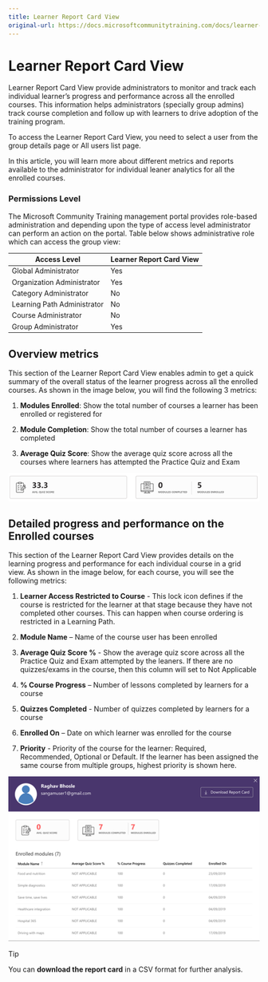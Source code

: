 ```yaml
---
title: Learner Report Card View
original-url: https://docs.microsoftcommunitytraining.com/docs/learner-report-card-view
---
```


# Learner Report Card View

Learner Report Card View provide administrators to monitor and track each individual learner’s progress and performance across all the enrolled courses. This information helps administrators (specially group admins)  track course completion and follow up with learners to drive adoption of the training program. 

To access the Learner Report Card View, you need to select a user from the group details page or All users list page. 

In this article, you will learn more about different metrics and reports available to the administrator for individual leaner analytics for all the enrolled courses.

### Permissions Level
The Microsoft Community Training management portal provides role-based administration and depending upon the type of access level administrator can perform an action on the portal. Table below shows administrative role which can access the group view:  
	
|Access Level  |	Learner Report Card View|
 |---|---|
|Global Administrator| Yes |
|Organization Administrator |Yes|
|Category Administrator	|No|
|Learning Path Administrator|No|
|Course Administrator	|No|
|Group Administrator	|Yes|

## Overview metrics 
This section of the Learner Report Card View enables admin to get a quick summary of the overall status of the learner progress across all the enrolled courses. As shown in the image below, you will find the following 3 metrics:

1.	**Modules Enrolled**: Show the total number of courses a learner has been enrolled or registered for
 
2.	**Module Completion**:  Show the total number of courses a learner has completed 

3.	**Average Quiz Score**: Show the average quiz score across all the courses where learners has attempted the Practice Quiz and Exam

![image46.png](../../media/image%2846%29.png)
    
## Detailed progress and performance on the Enrolled courses 
This section of the Learner Report Card View provides details on the learning progress and performance for each individual course in a grid view. As shown in the image below, for each course, you will see the following metrics:

1.	**Learner Access Restricted to Course** - This lock icon defines if the course is restricted for the learner at that stage because they have not completed other courses. This can happen when course ordering is restricted in a Learning Path. 

3.	**Module Name** – Name of the course user has been enrolled

2.	**Average Quiz Score %** - Show the average quiz score across all the Practice Quiz and Exam attempted by the leaners. If there are no quizzes/exams in the course, then this column will set to Not Applicable

3.	**% Course Progress** – Number of lessons completed by learners for a course

4.	**Quizzes Completed** - Number of quizzes completed by learners for a course

5.	**Enrolled On** – Date on which learner was enrolled for the course

6. **Priority** - Priority of the course for the learner: Required, Recommended, Optional or Default. If the learner has been assigned the same course from multiple groups, highest priority is shown here. 
 
 ![image47.png](../../media/image%2847%29.png)

> [!TIP]  
> You can **download the report card** in a CSV format for further analysis.

